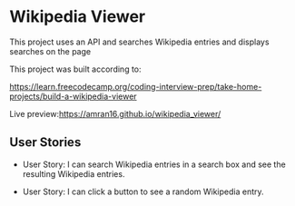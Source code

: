 # Wikipedia Viewer

This project uses an API and searches Wikipedia entries and displays searches on the page


This project was built according to:

https://learn.freecodecamp.org/coding-interview-prep/take-home-projects/build-a-wikipedia-viewer

Live preview:https://amran16.github.io/wikipedia_viewer/


User Stories
----------------

- User Story: I can search Wikipedia entries in a search box and see the resulting Wikipedia entries.

- User Story: I can click a button to see a random Wikipedia entry.
